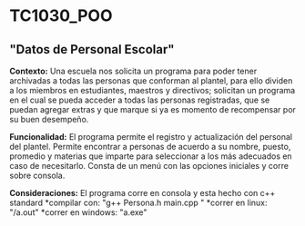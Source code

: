 # TC1030_POO

## "Datos de Personal Escolar"

**Contexto:** Una escuela nos solicita un programa para poder tener archivadas a todas las personas que conforman al plantel, para ello dividen a los miembros en estudiantes, maestros y directivos; solicitan un programa en el cual se pueda acceder a todas las personas registradas, que se puedan agregar extras y que marque si ya es momento de recompensar por su buen desempeño.

**Funcionalidad:** El programa permite el registro y actualización del personal del plantel. Permite encontrar a personas de acuerdo a su nombre, puesto, promedio y materias que imparte para seleccionar a los más adecuados en caso de necesitarlo. Consta de un menú con las opciones iniciales y corre sobre consola.

**Consideraciones:** El programa corre en consola y esta hecho con c++ standard *compilar con: "g++ Persona.h main.cpp " *correr en linux: "/a.out" *correr en windows: "a.exe"
